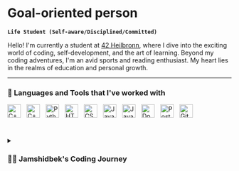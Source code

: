 <link rel="stylesheet" href="https://cdn.jsdelivr.net/gh/devicons/devicon@v2.15.1/devicon.min.css">

# Goal-oriented person

**`Life Student (Self-aware/Disciplined/Committed)`** <!--'driven, committed, self-aware, disciplined, determined -->

Hello! I'm currently a student at [42 Heilbronn](https://www.42heilbronn.de/en), where I dive into the exciting world of coding, self-development, and the art of learning. Beyond my coding adventures, I'm an avid sports and reading enthusiast. My heart lies in the realms of education and personal growth.

---

### 🧰 Languages and Tools that I've worked with

<img align="left" alt="C++" width="30px" style="padding-right:10px;" src="https://cdn.jsdelivr.net/gh/devicons/devicon/icons/cplusplus/cplusplus-line.svg" />
<img align="left" alt="C++" width="30px" style="padding-right:10px;" src="https://cdn.jsdelivr.net/gh/devicons/devicon/icons/c/c-line.svg" />   
<img align="left" alt="Python" width="30px" style="padding-right:10px;" src="https://cdn.jsdelivr.net/gh/devicons/devicon/icons/python/python-original-wordmark.svg" />
<img align="left" alt="HTML" width="30px" style="padding-right:10px;" src="https://cdn.jsdelivr.net/gh/devicons/devicon/icons/html5/html5-original.svg" />
<img align="left" alt="CSS" width="30px" style="padding-right:10px;" src="https://cdn.jsdelivr.net/gh/devicons/devicon/icons/css3/css3-original-wordmark.svg" />
<img align="left" alt="JavaScript" width="30px" style="padding-right:10px;" src="https://cdn.jsdelivr.net/gh/devicons/devicon/icons/javascript/javascript-original.svg" />
<img align="left" alt="Java" width="30px" style="padding-right:10px;" src="https://cdn.jsdelivr.net/gh/devicons/devicon/icons/java/java-original-wordmark.svg" />                   
<img align="left" alt="Docker" width="30px" style="padding-right:10px;" src="https://cdn.jsdelivr.net/gh/devicons/devicon/icons/docker/docker-original.svg" />
<img img align="left" alt="PostgreSQL" width="30px" style="padding-right:10px;" src="https://cdn.jsdelivr.net/gh/devicons/devicon/icons/postgresql/postgresql-original-wordmark.svg" />          
<img align="left" alt="GitHub" width="30px" style="padding-right:10px;" src="https://cdn.jsdelivr.net/gh/devicons/devicon/icons/github/github-original.svg" />
   
<br />
<br />

#

<details>
	<summary><h3>👨‍💻 Jamshidbek's Coding Journey</h3></summary>
	As a curious Computer Science student with limited coding skills, I soon realized that the theory-heavy education offered by traditional universities wasn't cutting it for me. I strived for a more hands-on approach, which led me to the dynamic and engaging programming community at 42 Heilbronn. Here, I find myself constantly challenged and excited by the interesting projects and stimulating coursework on offer. Thanks to the supportive guidance of my peers and curriculum, I have grown tremendously as a developer, pushing myself to explore new horizons and constantly improve my skills.
